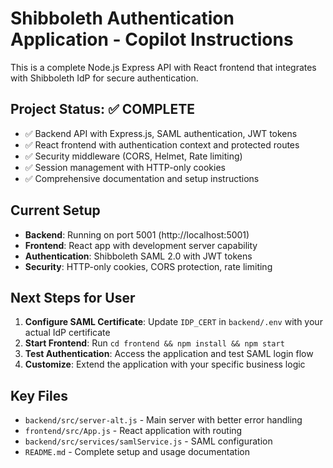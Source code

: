 # Shibboleth Authentication Application - Copilot Instructions

This is a complete Node.js Express API with React frontend that integrates with Shibboleth IdP for secure authentication.

## Project Status: ✅ COMPLETE

- ✅ Backend API with Express.js, SAML authentication, JWT tokens
- ✅ React frontend with authentication context and protected routes
- ✅ Security middleware (CORS, Helmet, Rate limiting)
- ✅ Session management with HTTP-only cookies
- ✅ Comprehensive documentation and setup instructions

## Current Setup

- **Backend**: Running on port 5001 (http://localhost:5001)
- **Frontend**: React app with development server capability
- **Authentication**: Shibboleth SAML 2.0 with JWT tokens
- **Security**: HTTP-only cookies, CORS protection, rate limiting

## Next Steps for User

1. **Configure SAML Certificate**: Update `IDP_CERT` in `backend/.env` with your actual IdP certificate
2. **Start Frontend**: Run `cd frontend && npm install && npm start`
3. **Test Authentication**: Access the application and test SAML login flow
4. **Customize**: Extend the application with your specific business logic

## Key Files

- `backend/src/server-alt.js` - Main server with better error handling
- `frontend/src/App.js` - React application with routing
- `backend/src/services/samlService.js` - SAML configuration
- `README.md` - Complete setup and usage documentation
